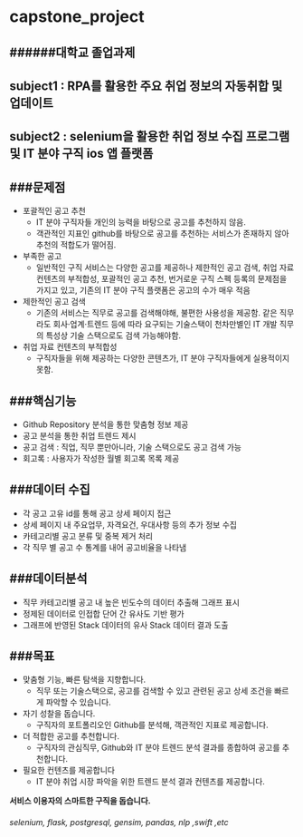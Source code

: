 
# capstone_project 
######대학교 졸업과제
------------
## subject1 : RPA를 활용한 주요 취업 정보의 자동취합 및 업데이트
## subject2 : selenium을 활용한 취업 정보 수집 프로그램 및 IT 분야 구직 ios 앱 플랫폼

###문제점
----------
- 포괄적인 공고 추천
  - IT 분야 구직자들 개인의 능력을 바탕으로 공고를 추천하지 않음.  
  - 객관적인 지표인 github를 바탕으로 공고를 추천하는 서비스가 존재하지 않아 추천의 적합도가 떨어짐.
- 부족한 공고
	- 일반적인 구직 서비스는 다양한 공고를 제공하나 제한적인 공고 검색, 취업 자료 컨텐츠의 부적합성, 포괄적인 공고 추천, 번거로운 구직 스펙 등록의 문제점을 가지고 있고, 기존의 IT 분야 구직 플랫폼은 공고의 수가 매우 적음
- 제한적인 공고 검색
	- 기존의 서비스는 직무로 공고를 검색해야해, 불편한 사용성을 제공함. 같은 직무라도 회사·업계·트렌드 등에 따라 요구되는 기술스택이 천차만별인 IT 개발 직무의 특성상 기술 스택으로도 검색 가능해야함.
- 취업 자료 컨텐츠의 부적합성
	- 구직자들을 위해 제공하는 다양한 콘텐츠가, IT 분야 구직자들에게 실용적이지 못함.

###핵심기능
-----------
- Github Repository 분석을 통한 맞춤형 정보 제공
- 공고 분석을 통한 취업 트렌드 제시
- 공고 검색 : 직업, 직무 뿐만아니라,  기술 스택으로도 공고 검색 가능
- 회고록 : 사용자가 작성한  월별 회고록 목록 제공


###데이터 수집
----------
-   각 공고 고유 id를 통해 공고 상세 페이지 접근
-   상세 페이지 내 주요업무, 자격요건, 우대사항 등의 추가 정보 수집
-   카테고리별 공고 분류 및 중복 제거 처리
-   각 직무 별 공고 수 통계를 내어 공고비율을 나타냄

###데이터분석
----------
-   직무 카테고리별 공고 내 높은 빈도수의 데이터 추출해 그래프 표시
-   정제된 데이터로 인접합 단어 간 유사도 기반 평가
-   그래프에 반영된 Stack 데이터의 유사 Stack 데이터 결과 도출

###목표 
----------
-   맞춤형 기능, 빠른 탐색을 지향합니다.  
	- 직무 또는 기술스택으로, 공고를 검색할 수 있고 관련된 공고 상세 조건을 빠르게 파악할 수 있습니다.
-  자기 성찰을 돕습니다.  
	- 구직자의 포트폴리오인 Github를 분석해, 객관적인 지표로 제공합니다.
-  더 적합한 공고를 추천합니다. 
	- 구직자의 관심직무, Github와 IT 분야 트렌드 분석 결과를 종합하여 공고를 추천합니다.
- 필요한 컨텐츠를 제공합니다  
	- IT 분야 취업 시장 파악을 위한 트렌드 분석 결과 컨텐츠를 제공합니다.

**서비스 이용자의 스마트한 구직을 돕습니다.**



###### selenium, flask, postgresql, gensim, pandas, nlp ,swift ,etc
